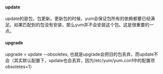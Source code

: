 #### update

update的是包，包更新。更新包的时候，yum会保证包所有的依赖都要已经满足。如果匹配到的包没有安装，那么yum并不会安装这个包。这是很重要的一点。

#### upgrade

upgrade = update --obsoletes, 也就是upgrade会把旧的包丢弃，而update不会（其实默认配置下，update也会丢弃，因为/etc/yum/yum.conf中的配置项obsoletes=1）

